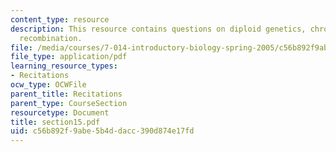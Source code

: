 ```yaml
---
content_type: resource
description: This resource contains questions on diploid genetics, chromosomes and
  recombination.
file: /media/courses/7-014-introductory-biology-spring-2005/c56b892f9abe5b4ddacc390d874e17fd_section15.pdf
file_type: application/pdf
learning_resource_types:
- Recitations
ocw_type: OCWFile
parent_title: Recitations
parent_type: CourseSection
resourcetype: Document
title: section15.pdf
uid: c56b892f-9abe-5b4d-dacc-390d874e17fd
---
```

